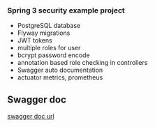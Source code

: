### Spring 3 security example project
- PostgreSQL database
- Flyway migrations
- JWT tokens
- multiple roles for user
- bcrypt password encode
- annotation based role checking in controllers
- Swagger auto documentation
- actuator metrics, prometheus

## Swagger doc
[swagger doc url](http://localhost:7100/swagger-ui/index.html#/)
